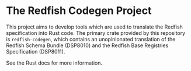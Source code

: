 # The Redfish Codegen Project

This project aims to develop tools which are used to translate the Redfish
specification into Rust code. The primary crate provided by this repository
is `redfish-codegen`, which contains an unopinionated translation of the
Redfish Schema Bundle (DSP8010) and the Redfish Base Registries Specification
(DSP8011).

See the Rust docs for more information.
